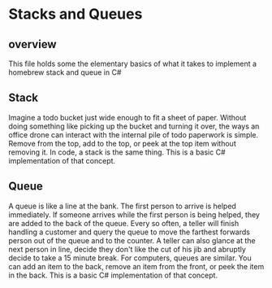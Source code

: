 # Stacks and Queues
## overview
This file holds some the elementary basics of what it takes to implement a homebrew stack and queue in C#

## Stack
Imagine a todo bucket just wide enough to fit a sheet of paper. Without doing something like picking up the bucket and turning it over, the ways an office drone can interact with the internal pile of todo paperwork is simple. Remove from the top, add to the top, or peek at the top item without removing it. In code, a stack is the same thing. This is a basic C# implementation of that concept.

## Queue
A queue is like a line at the bank. The first person to arrive is helped immediately. If someone arrives while the first person is being helped, they are added to the back of the queue. Every so often, a teller will finish handling a customer and query the queue to move the farthest forwards person out of the queue and to the counter. A teller can also glance at the next person in line, decide they don't like the cut of his jib and abruptly decide to take a 15 minute break. For computers, queues are similar. You can add an item to the back, remove an item from the front, or peek the item in the back. This is a basic C# implementation of that concept.